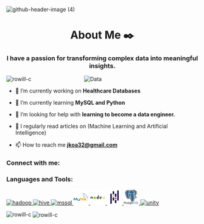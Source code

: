 ![github-header-image (4)](https://github.com/rowill-c/rowill-c/assets/75282233/9e682b7c-f7da-4dee-8576-38bc5627bb8f)

<h1 align="center">About Me ✒️ </h1>
<h3 align="center">I have a passion for transforming complex data into meaningful insights.</h3>
<img align="right" alt="Data" width="300" src="https://i.pinimg.com/originals/fc/71/63/fc71635c7f1b09ed30413f59bb749582.gif">

<p align="left"> <img src="https://komarev.com/ghpvc/?username=rowill-c&label=Profile%20views&color=0e75b6&style=flat" alt="rowill-c" /> </p>

- 🔭 I’m currently working on **Healthcare Databases**

- 🌱 I’m currently learning **MySQL and Python**

- 🤝 I’m looking for help with **learning to become a data engineer.**

- 📝 I regularly read articles on (Machine Learning and Artificial Intelligence)

- 📫 How to reach me **jkoa32@gmail.com**

<h3 align="left">Connect with me:</h3>
<p align="left">
</p>

<h3 align="left">Languages and Tools:</h3>
<p align="left"> <a href="https://hadoop.apache.org/" target="_blank" rel="noreferrer"> <img src="https://www.vectorlogo.zone/logos/apache_hadoop/apache_hadoop-icon.svg" alt="hadoop" width="40" height="40"/> </a> <a href="https://hive.apache.org/" target="_blank" rel="noreferrer"> <img src="https://www.vectorlogo.zone/logos/apache_hive/apache_hive-icon.svg" alt="hive" width="40" height="40"/> </a> <a href="https://www.microsoft.com/en-us/sql-server" target="_blank" rel="noreferrer"> <img src="https://www.svgrepo.com/show/303229/microsoft-sql-server-logo.svg" alt="mssql" width="40" height="40"/> </a> <a href="https://www.mysql.com/" target="_blank" rel="noreferrer"> <img src="https://raw.githubusercontent.com/devicons/devicon/master/icons/mysql/mysql-original-wordmark.svg" alt="mysql" width="40" height="40"/> </a> <a href="https://nodejs.org" target="_blank" rel="noreferrer"> <img src="https://raw.githubusercontent.com/devicons/devicon/master/icons/nodejs/nodejs-original-wordmark.svg" alt="nodejs" width="40" height="40"/> </a> <a href="https://pandas.pydata.org/" target="_blank" rel="noreferrer"> <img src="https://raw.githubusercontent.com/devicons/devicon/2ae2a900d2f041da66e950e4d48052658d850630/icons/pandas/pandas-original.svg" alt="pandas" width="40" height="40"/> </a> <a href="https://www.postgresql.org" target="_blank" rel="noreferrer"> <img src="https://raw.githubusercontent.com/devicons/devicon/master/icons/postgresql/postgresql-original-wordmark.svg" alt="postgresql" width="40" height="40"/> </a> <a href="https://unity.com/" target="_blank" rel="noreferrer"> <img src="https://www.vectorlogo.zone/logos/unity3d/unity3d-icon.svg" alt="unity" width="40" height="40"/> </a> </p>

<p><img align="left" src="https://github-readme-stats.vercel.app/api/top-langs?username=rowill-c&show_icons=true&locale=en&layout=compact" alt="rowill-c" /></p>

<p>&nbsp;<img align="center" src="https://github-readme-stats.vercel.app/api?username=rowill-c&show_icons=true&locale=en" alt="rowill-c" /></p>
